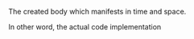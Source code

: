 The created body which manifests in time and space.

In other word, the actual code implementation

